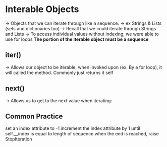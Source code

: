 # Interable Objects

  → Objects that we can iterate through like a sequence.
    → ex Strings & Lists (sets and dictionaries too)
  → Recall that we could iterate through Strings and Lists
  → To access individual values without indexing, we were able to use for loops
**The portion of the iterable object must be a sequence**

## __iter__() 

  → Allows our object to be iterable, when invoked upon (ex. By a for loop), it will called the method. Commonly just returns it self

## __next__() 
  → Allows us to get to the next value when iterating:

## Common Practice
set an index attribute to -1
increment the index attribute by 1 until self.__index is equal to length of sequence
when the end is reached, raise StopIteration

